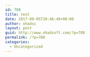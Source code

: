 ```yaml
---
id: 788
title: test
date: 2017-09-05T20:46:40+00:00
author: ohadsc
layout: post
guid: http://www.ohadsoft.com/?p=788
permalink: /?p=788
categories:
  - Uncategorized
---
```

